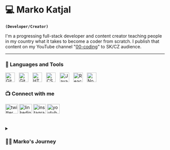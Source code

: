 # 💻 Marko Katjal

**`(Developer/Creator)`**

I'm a progressing full-stack developer and content creator teaching people in my country what it takes to become a coder from scratch. I publish that content on my YouTube channel "[00-coding][youtube]" to SK/CZ audience.

---

### 🧰 Languages and Tools


<img align="left" alt="Git" width="30px" style="padding-right:10px;" src="https://cdn.jsdelivr.net/gh/devicons/devicon/icons/git/git-original.svg" />
<img align="left" alt="GitHub" width="30px" style="padding-right:10px;" src="https://cdn.jsdelivr.net/gh/devicons/devicon/icons/github/github-original.svg" />
<img align="left" alt="HTML" width="30px" style="padding-right:10px;" src="https://cdn.jsdelivr.net/gh/devicons/devicon/icons/html5/html5-plain.svg" />
<img align="left" alt="CSS" width="30px" style="padding-right:10px;" src="https://cdn.jsdelivr.net/gh/devicons/devicon/icons/css3/css3-plain.svg" />
<img align="left" alt="JavaScript" width="30px" style="padding-right:10px;" src="https://cdn.jsdelivr.net/gh/devicons/devicon/icons/javascript/javascript-plain.svg" />
<img align="left" alt="React" width="30px" style="padding-right:10px;" src="https://cdn.jsdelivr.net/gh/devicons/devicon/icons/react/react-original.svg" />
<img align="left" alt="NodeJS" width="30px" style="padding-right:10px;" src="https://cdn.jsdelivr.net/gh/devicons/devicon/icons/nodejs/nodejs-original.svg" />
<br />

#

### 📺 Connect with me
<p align="left">
<a href="https://twitter.com/Markokatjal" target="blank"><img align="center" src="https://raw.githubusercontent.com/rahuldkjain/github-profile-readme-generator/master/src/images/icons/Social/twitter.svg" alt="twitter" height="30" width="40" /></a>
<a href="https://www.linkedin.com/in/marko-katjal-90ab3320b/" target="blank"><img align="center" src="https://raw.githubusercontent.com/rahuldkjain/github-profile-readme-generator/master/src/images/icons/Social/linked-in-alt.svg" alt="linkedin" height="30" width="40" /></a>
<a href="https://www.instagram.com/markokatjal/" target="blank"><img align="center" src="https://raw.githubusercontent.com/rahuldkjain/github-profile-readme-generator/master/src/images/icons/Social/instagram.svg" alt="instagram" height="30" width="40" /></a>
<a href="https://www.youtube.com/channel/UCf7pXFEZnmMiK_DsujuChfA" target="blank"><img align="center" src="https://raw.githubusercontent.com/rahuldkjain/github-profile-readme-generator/master/src/images/icons/Social/youtube.svg" alt="youtube" height="30" width="40" /></a>
</p>

<!-- BEGIN YOUTUBE-CARDS -->
<!-- END YOUTUBE-CARDS -->

#

<details>
 <summary><h3>👨‍💻 Marko's Journey</h3></summary>
   I'm a 22 years old Slovakian working on my own as a nutritionist. Which is a profession I felt like I needed to learn early in life in order to make my family healthy and also all the people around me, as this is the thing that everyone should take care of in the first place.
   After taking care of health, I started my coding journey thanks to my friend who's been able to learn everything he knows all by himself. He inspired me to try coding too and it quickly became my passion. I always loved to try new challenges in life and this one might be one of the biggest but also most valuable as I see great importance in it, especially for the future.
   There is nothing that I´m unwilling to learn, as long as it gives me purpose. So let's see what the future holds for me and I´ll make sure I'm prepared for anything to come.


[youtube]: https://www.youtube.com/channel/UCf7pXFEZnmMiK_DsujuChfA

